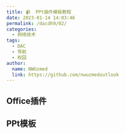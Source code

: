 ```yaml
---
title: 📹  PPt插件模板教程
date: 2023-01-14 14:03:46
permalink: /dacdh9/02/
categories: 
  - 网络技术
tags: 
  - DAC
  - 导航
  - 校园
author: 
  name: NWUzmed
  link: https://github.com/nwuzmedoutlook
---
```


## Office插件

<ClientOnly>
  <Card :cardData="cardData0" :cardListSize=4 carTitlColor="#000" carHoverColor="#000" />
</ClientOnly>

## PPt模板

<ClientOnly>
  <Card :cardData="cardData1" :cardListSize=4 carTitlColor="#000" carHoverColor="#000" />
</ClientOnly>

<script>
export default {
  data() {
    return {
      cardData0: [
{id: "0", cardSrc: "http://oktools.xyz/", cardImgSrc: "https://api.xinac.net/icon/?url=http://oktools.xyz/", cardName: "OneKeyTools", cardContent: "PPt插件",},
{cardSrc: "https://addins.cn/yhtools/", cardImgSrc: "https://api.xinac.net/icon/?url=https://addins.cn/yhtools/", cardName: "LvyhTools英豪工具箱", cardContent: "第三方的Microsoft PowerPoint插件",},
{cardSrc: "https://www.islide.cc/", cardImgSrc: "https://api.xinac.net/icon/?url=https://www.islide.cc/", cardName: "iSlide", cardContent: "让PPT设计简单起来",},
{cardSrc: "http://www.ffcell.com/", cardImgSrc: "https://api.xinac.net/icon/?url=http://www.ffcell.com/", cardName: "方方格子", cardContent: "专注于Excel",},
{cardSrc: "http://www.1ppt.com/", cardImgSrc: "https://api.xinac.net/icon/?url=http://www.1ppt.com/", cardName: "第一PPT", cardContent: "PPT模板_PPT模版免费下载_免费PPT模板下载",},
{cardSrc: "https://www.cowppt.com/", cardImgSrc: "https://api.xinac.net/icon/?url=https://www.cowppt.com/", cardName: "奶牛PPT下载站", cardContent: "海量精品PPT模板免费下载",},
{cardSrc: "https://www.52ppt.com/", cardImgSrc: "https://api.xinac.net/icon/?url=https://www.52ppt.com/", cardName: "PPT之家", cardContent: "免费PPT模板下载和免费PPT素材下载",},
{cardSrc: "https://ppt.sotary.com/web/wxapp/index.html", cardImgSrc: "https://api.xinac.net/icon/?url=https://ppt.sotary.com/web/wxapp/index.html", cardName: "PPT超级市场", cardContent: "文件下载永不收费，会员体系永不推出",},
{cardSrc: "https://www.bangongziyuan.com/search/val-mianfei-type-0.html", cardImgSrc: "https://api.xinac.net/icon/?url=https://www.bangongziyuan.com/search/val-mianfei-type-0.html", cardName: "办公资源网", cardContent: "免费PPT模板大全_精美免费PPT模板下载",},
{cardSrc: "https://www.woodo.cn/", cardImgSrc: "https://api.xinac.net/icon/?url=https://www.woodo.cn/", cardName: "吾道幻灯片", cardContent: "专业PPT在线制作工具，PPT模板大全，支持多人协作",},
{cardSrc: "https://templates.office.com/", cardImgSrc: "https://api.xinac.net/icon/?url=https://templates.office.com/", cardName: "Office模板和主题", cardContent: "数千个可自定义的 Microsoft 模板",},
{cardSrc: "http://www.focusky.com.cn/", cardImgSrc: "https://api.xinac.net/icon/?url=http://www.focusky.com.cn/", cardName: "Focusky动画演示大师官网", cardContent: "免费的PPT幻灯片、视频演示制作软件",},
{cardSrc: "https://smart.servier.com/category/general-items/", cardImgSrc: "https://api.xinac.net/icon/?url=https://smart.servier.com/category/general-items/", cardName: "Servier Medical Art", cardContent: "PPt科研绘图素材",},
{cardSrc: "https://www.dingdangsheji.com/", cardImgSrc: "https://api.xinac.net/icon/?url=https://www.dingdangsheji.com/", cardName: "叮当设计", cardContent: "PPT模板、PS设计素材免费下载",},
{cardSrc: "http://www.rapidbbs.cn/", cardImgSrc: "https://api.xinac.net/icon/?url=http://www.rapidbbs.cn/", cardName: "锐普PPT", cardContent: "最精美的PPT作品、最丰富的PPT素材、最专业的PPT教程、最友好的PPT交流平台",},
{cardSrc: "http://pptman.yanj.cn/search-0-0-1.html", cardImgSrc: "https://api.xinac.net/icon/?url=http://pptman.yanj.cn/search-0-0-1.html", cardName: "演界网", cardContent: "PPT模板 免费下载",},
{cardSrc: "https://www.ppt20.com/", cardImgSrc: "https://api.xinac.net/icon/?url=https://www.ppt20.com/", cardName: "变色龙PPT", cardContent: "国内原创PPT模板交易平台",},
{cardSrc: "http://www.ppt920.com/", cardImgSrc: "https://api.xinac.net/icon/?url=http://www.ppt920.com/", cardName: "幻影网", cardContent: "靠谱的PPT模板分享平台",},
{cardSrc: "http://www.51pptmoban.com/", cardImgSrc: "https://api.xinac.net/icon/?url=http://www.51pptmoban.com/", cardName: "51PPT模板网", cardContent: "幻灯片演示模板及素材下载",},
{cardSrc: "http://www.pptfans.cn/", cardImgSrc: "https://api.xinac.net/icon/?url=http://www.pptfans.cn/", cardName: "PPT设计教程网", cardContent: "提供高质量的PPT教程和PPT模板下载",},
{cardSrc: "https://www.ypppt.com/", cardImgSrc: "https://api.xinac.net/icon/?url=https://www.ypppt.com/", cardName: "优品PPT", cardContent: "一个有情怀的免费PPT模板下载网站！",},
{cardSrc: "http://www.tretars.com/", cardImgSrc: "https://api.xinac.net/icon/?url=http://www.tretars.com/", cardName: "逼格PPT", cardContent: "ppt模板_ppt下载_免费ppt_比格ppt",},
{cardSrc: "https://www.xueppt.com/", cardImgSrc: "https://api.xinac.net/icon/?url=https://www.xueppt.com/", cardName: "学PPT网", cardContent: "精品PPT模板下载和PPT模板分享的网站平台！",},
{cardSrc: "http://www.hippter.com/", cardImgSrc: "https://api.xinac.net/icon/?url=http://www.hippter.com/", cardName: "HiPPTER", cardContent: "PPT模板图表等设计素材免费下载",},
{cardSrc: "http://www.pptkj.net/", cardImgSrc: "https://api.xinac.net/icon/?url=http://www.pptkj.net/", cardName: "ppt课件网", cardContent: "免费ppt课件下载",},
      ],
      
      cardData1: [
        {
          id: "1",
          cardSrc: "https://cn.vuejs.org/",
          cardImgSrc:
            "https://cdn.staticaly.com/gh/Kele-Bingtang/static@master/img/tools/20220105001047.png",
          cardName: "Vue",
          cardContent: "渐进式 JavaScript 框架",
        },
      ],
    };
  },
};
</script>
